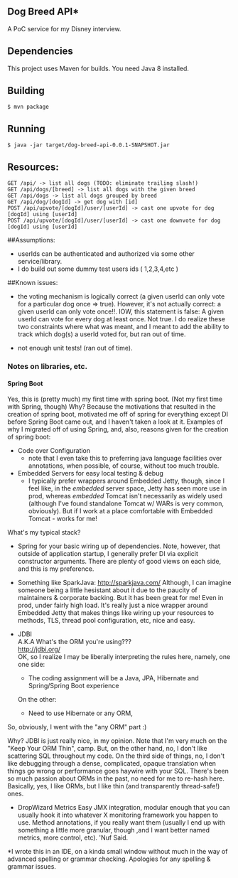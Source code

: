 ## Dog Breed API*
A PoC service for my Disney interview.


## Dependencies

This project uses Maven for builds.
You need Java 8 installed.

## Building

```
$ mvn package
```

## Running

```
$ java -jar target/dog-breed-api-0.0.1-SNAPSHOT.jar
```

## Resources:

```
GET /api/ -> list all dogs (TODO: eliminate trailing slash!)
GET /api/dogs/[breed] -> list all dogs with the given breed
GET /api/dogs -> list all dogs grouped by breed
GET /api/dog/[dogId] -> get dog with [id]
POST /api/upvote/[dogId]/user/[userId] -> cast one upvote for dog [dogId] using [userId]
POST /api/upvote/[dogId]/user/[userId] -> cast one downvote for dog [dogId] using [userId]
```

##Assumptions:
 - userIds can be authenticated and authorized via some other service/library.
 - I do build out some dummy test users ids ( 1,2,3,4,etc )

##Known issues:
- the voting mechanism is logically correct (a given userId can only
  vote for a particular dog once => true). 
  However, it's not actually correct:
  a given userId can only vote once!!. 
  IOW, this statement is false: A given userId can vote for every
  dog at least once. Not true.
  I do realize these two constraints where what was meant, and
  I meant to add the ability to 
  track which dog(s) a userId voted for, but ran out of time.
  
- not enough unit tests! (ran out of time). 

### Notes on libraries, etc.

#### Spring Boot

Yes, this is (pretty much) my first time with spring boot.
(Not my first time with Spring, though) 
Why? Because the motivations that resulted in the creation 
of spring boot, motivated me off of spring for 
everything except DI before Spring Boot came out, and I haven't taken a look at it.
Examples of why I migrated off of using Spring, and, also, reasons given for the 
creation of spring boot:

- Code over Configuration
    - note that I even take this to preferring
    java language facilities over annotations, when 
    possible, of course, without too much trouble.
- Embedded Servers for easy local testing & debug
    - I typically prefer wrappers around Embedded Jetty, 
    though, since I feel like, in the *embedded*
    server space, Jetty has seen more use in prod,
    whereas *embedded* Tomcat isn't necessarily as widely used
    (although I've found standalone Tomcat w/ WARs is very common, obviously). But
    if I work at a place comfortable with Embedded Tomcat - works for me!

What's my typical stack?

- Spring for your basic wiring up of dependencies. Note,
however, that outside of application startup, I generally
prefer DI via explicit constructor arguments. There are plenty 
of good views on each side, and this is my preference.

- Something like SparkJava:
http://sparkjava.com/
Although, I can imagine someone being a little hesistant about it 
due to the paucity of maintainers & corporate backing. But it has been 
great for me! Even in prod, under fairly high load. It's really just a nice
wrapper around Embedded Jetty that makes things like wiring up your resources
to methods, TLS, thread pool configuration, etc, nice and easy.

- JDBI  
A.K.A What's the ORM you're using???  
http://jdbi.org/  
OK, so I realize I may be liberally interpreting the rules here, namely,
one one side:
    - The coding assignment will be a Java, JPA, Hibernate and Spring/Spring Boot experience
    
    On the other:
    - Need to use Hibernate or any ORM,
    
So, obviously, I went with the "any ORM" part :) 
 
Why? JDBI is just really nice, in my opinion. Note that I'm very
much on the "Keep Your ORM Thin", camp. But, on the other hand,
no, I don't like scattering SQL throughout my code. On the third 
side of things, no, I don't like debugging through a dense, complicated, 
opaque translation when things go wrong or performance goes haywire
with your SQL. There's been so much passion about ORMs in the past,
no need for me to re-hash here.   
Basically, yes, I like ORMs, but I like thin (and transparently thread-safe!) ones.

- DropWizard Metrics
Easy JMX integration, modular enough that you can usually hook it into
whatever X monitoring framework you happen to use. Method annotations, if you 
really want them (usually I end up with something a little more granular, though
,and I want better named metrics, more control, etc). 'Nuf Said.

*I wrote this in an IDE, on a kinda small window without much in the way of 
advanced spelling or grammar checking. Apologies for any spelling & grammar issues.

